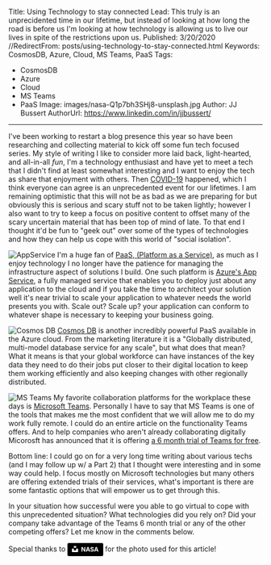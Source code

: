 Title: Using Technology to stay connected
Lead: This truly is an unprecidented time in our lifetime, but instead of looking at how long the road is before us I'm looking at how technology is allowing us to live our lives in spite of the restrictions upon us. 
Published: 3/20/2020
//RedirectFrom: posts/using-technology-to-stay-connected.html
Keywords: CosmosDB, Azure, Cloud, MS Teams, PaaS
Tags:
 - CosmosDB
 - Azure
 - Cloud
 - MS Teams
 - PaaS
Image: images/nasa-Q1p7bh3SHj8-unsplash.jpg
Author: JJ Bussert
AuthorUrl: https://www.linkedin.com/in/jjbussert/
---
I've been working to restart a blog presence this year so have been researching and collecting material to kick off some fun tech focused series.  My style of writing I like to consider more laid back, light-hearted, and all-in-all *fun*, I'm a technology enthusiast and have yet to meet a tech that I didn't find at least somewhat interesting and I want to enjoy the tech as share that enjoyment with others.  Then [COVID-19](https://www.cdc.gov/coronavirus/2019-ncov/index.html) happened, which I think everyone can agree is an unprecedented event for our lifetimes.  I am remaining optimistic that this will not be as bad as we are preparing for but obviously this is serious and scary stuff not to be taken lightly; however I also want to try to keep a focus on positive content to offset many of the scary uncertain material that has been top of mind of late.  To that end I thought it'd be fun to "geek out" over some of the types of technologies and how they can help us cope with this world of "social isolation".

![AppService](/images/posts/AppServicesLogo.png "AppService")
I'm a huge fan of [PaaS, (Platform as a Service)](https://en.wikipedia.org/wiki/Platform_as_a_service), as much as I enjoy technology I no longer have the patience for managing the infrastructure aspect of solutions I build.  One such platform is [Azure's App Service](https://azure.microsoft.com/en-us/services/app-service/), a fully managed service that enables you to deploy just about any application to the cloud and if you take the time to architect your solution well it's near trivial to scale your application to whatever needs the world presents you with.  Scale out? Scale up? your application can conform to whatever shape is necessary to keeping your business going. 

![Cosmos DB](/images/posts/cosmos-db.png "Cosmos DB")
[Cosmos DB](https://azure.microsoft.com/en-us/services/cosmos-db/) is another incredibly powerful PaaS available in the Azure cloud. From the marketing literature it is a "Globally distributed, multi-model database service for any scale", but what does that mean?  What it means is that your global workforce can have instances of the key data they need to do their jobs put closer to their digital location to keep them working efficiently and also keeping changes with other regionally distributed.

![MS Teams](/images/posts/microsoft-teams-logo.png "MS Teams")
My favorite collaboration platforms for the workplace these days is [Microsoft Teams](https://products.office.com/en-us/microsoft-teams/group-chat-software/). Personally I have to say that MS Teams is one of the tools that makes me the most confident that we will allow me to do my work fully remote. I could do an entire article on the functionality Teams offers. And to help companies who aren't already collaborating digitally Micorosft has announced that it is offering [a 6 month trial of Teams for free](https://www.pcworld.com/article/3530374/microsofts-solution-for-covid-19-is-a-free-teams-subscription-for-six-months.html).

Bottom line: I could go on for a very long time writing about various techs (and I may follow up w/ a Part 2) that I thought were interesting and in some way could help.  I focus mostly on Microsoft technologies but many others are offering extended trials of their services, what's important is there are some fantastic options that will empower us to get through this.

In your situation how successful were you able to go virtual to cope with this unprecedented situation? What technologies did you rely on? Did your company take advantage of the Teams 6 month trial or any of the other competing offers?  Let me know in the comments below.

Special thanks to <a style="background-color:black;color:white;text-decoration:none;padding:4px 6px;font-family:-apple-system, BlinkMacSystemFont, &quot;San Francisco&quot;, &quot;Helvetica Neue&quot;, Helvetica, Ubuntu, Roboto, Noto, &quot;Segoe UI&quot;, Arial, sans-serif;font-size:12px;font-weight:bold;line-height:1.2;display:inline-block;border-radius:3px" href="https://unsplash.com/@nasa?utm_medium=referral&amp;utm_campaign=photographer-credit&amp;utm_content=creditBadge" target="_blank" rel="noopener noreferrer" title="Download free do whatever you want high-resolution photos from NASA"><span style="display:inline-block;padding:2px 3px"><svg xmlns="http://www.w3.org/2000/svg" style="height:12px;width:auto;position:relative;vertical-align:middle;top:-2px;fill:white" viewBox="0 0 32 32"><title>unsplash-logo</title><path d="M10 9V0h12v9H10zm12 5h10v18H0V14h10v9h12v-9z"></path></svg></span><span style="display:inline-block;padding:2px 3px">NASA</span></a> for the photo used for this article!